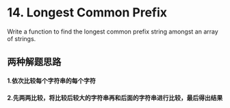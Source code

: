 # 14. Longest Common Prefix

Write a function to find the longest common prefix string amongst an array of strings.

## 两种解题思路

#### 1.依次比较每个字符串的每个字符


#### 2.先两两比较，将比较后较大的字符串再和后面的字符串进行比较，最后得出结果